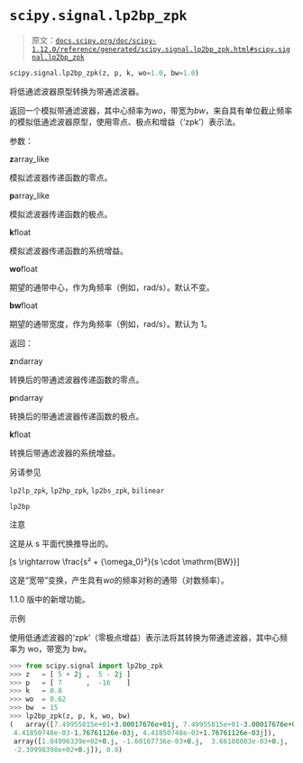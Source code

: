 # `scipy.signal.lp2bp_zpk`

> 原文：[`docs.scipy.org/doc/scipy-1.12.0/reference/generated/scipy.signal.lp2bp_zpk.html#scipy.signal.lp2bp_zpk`](https://docs.scipy.org/doc/scipy-1.12.0/reference/generated/scipy.signal.lp2bp_zpk.html#scipy.signal.lp2bp_zpk)

```py
scipy.signal.lp2bp_zpk(z, p, k, wo=1.0, bw=1.0)
```

将低通滤波器原型转换为带通滤波器。

返回一个模拟带通滤波器，其中心频率为*wo*，带宽为*bw*，来自具有单位截止频率的模拟低通滤波器原型，使用零点、极点和增益（‘zpk’）表示法。

参数：

**z**array_like

模拟滤波器传递函数的零点。

**p**array_like

模拟滤波器传递函数的极点。

**k**float

模拟滤波器传递函数的系统增益。

**wo**float

期望的通带中心，作为角频率（例如，rad/s）。默认不变。

**bw**float

期望的通带宽度，作为角频率（例如，rad/s）。默认为 1。

返回：

**z**ndarray

转换后的带通滤波器传递函数的零点。

**p**ndarray

转换后的带通滤波器传递函数的极点。

**k**float

转换后带通滤波器的系统增益。

另请参见

`lp2lp_zpk`, `lp2hp_zpk`, `lp2bs_zpk`, `bilinear`

`lp2bp`

注意

这是从 s 平面代换推导出的。

\[s \rightarrow \frac{s² + {\omega_0}²}{s \cdot \mathrm{BW}}\]

这是“宽带”变换，产生具有*wo*的频率对称的通带（对数频率）。

1.1.0 版中的新增功能。

示例

使用低通滤波器的‘zpk’（零极点增益）表示法将其转换为带通滤波器，其中心频率为 wo，带宽为 bw。

```py
>>> from scipy.signal import lp2bp_zpk
>>> z   = [ 5 + 2j ,  5 - 2j ]
>>> p   = [ 7      ,  -16    ]
>>> k   = 0.8
>>> wo  = 0.62
>>> bw  = 15
>>> lp2bp_zpk(z, p, k, wo, bw)
(   array([7.49955815e+01+3.00017676e+01j, 7.49955815e+01-3.00017676e+01j,
 4.41850748e-03-1.76761126e-03j, 4.41850748e-03+1.76761126e-03j]), 
 array([1.04996339e+02+0.j, -1.60167736e-03+0.j,  3.66108003e-03+0.j,
 -2.39998398e+02+0.j]), 0.8) 
```
